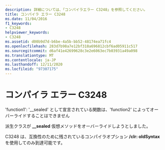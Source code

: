```yaml
---
description: 詳細については、「コンパイラエラー C3248」を参照してください。
title: コンパイラ エラー C3248
ms.date: 11/04/2016
f1_keywords:
- C3248
helpviewer_keywords:
- C3248
ms.assetid: d00b9d7d-b6be-4a5b-bb52-48174ea71fc4
ms.openlocfilehash: 283d7b98a7e12bf318a696812cbf6ad05911c517
ms.sourcegitcommit: d6af41e42699628c3e2e6063ec7b03931a49a098
ms.translationtype: MT
ms.contentlocale: ja-JP
ms.lasthandoff: 12/11/2020
ms.locfileid: "97307175"
---
```

# <a name="compiler-error-c3248"></a>コンパイラ エラー C3248

'function1': '__sealed' として宣言されている関数は、'function2' によってオーバーライドすることはできません

派生クラスが **__sealed** 仮想メソッドをオーバーライドしようとしました。

C3248 は、互換性のために残されているコンパイラオプション **/clr: oldSyntax** を使用してのみ到達可能です。
